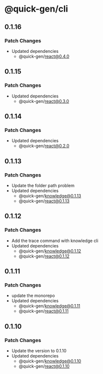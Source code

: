 # @quick-gen/cli

## 0.1.16

### Patch Changes

- Updated dependencies
  - @quick-gen/react@0.4.0

## 0.1.15

### Patch Changes

- Updated dependencies
  - @quick-gen/react@0.3.0

## 0.1.14

### Patch Changes

- Updated dependencies
  - @quick-gen/react@0.2.0

## 0.1.13

### Patch Changes

- Update the folder path problem
- Updated dependencies
  - @quick-gen/knowledge@0.1.13
  - @quick-gen/react@0.1.13

## 0.1.12

### Patch Changes

- Add the trace command with knowledge cli
- Updated dependencies
  - @quick-gen/knowledge@0.1.12
  - @quick-gen/react@0.1.12

## 0.1.11

### Patch Changes

- update the monorepo
- Updated dependencies
  - @quick-gen/knowledge@0.1.11
  - @quick-gen/react@0.1.11

## 0.1.10

### Patch Changes

- Update the version to 0.1.10
- Updated dependencies
  - @quick-gen/knowledge@0.1.10
  - @quick-gen/react@0.1.10

